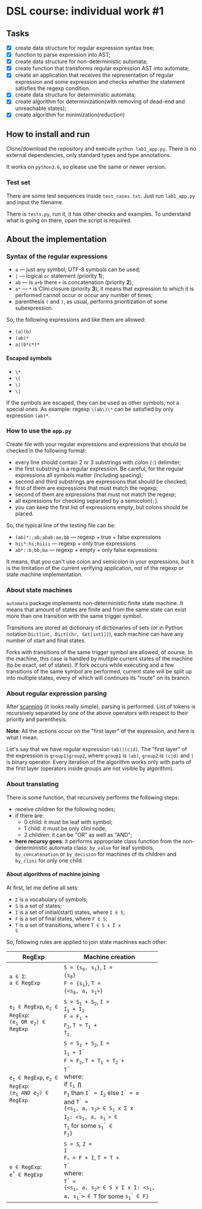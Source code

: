 # DSL course: individual work #1

## Tasks

- [x] create data structure for regular expression syntax tree;
- [x] function to parse expression into AST;
- [x] create data structure for non-deterministic automata;
- [x] create function that transforms regular expression AST into
automata;
- [x] create an application that receives the representation of regular expression and some expression and checks whether the statement satisfies the regexp condition.
- [x] create data structure for deterministic automata;
- [x] create algorithm for determinization(with removing of dead-end and unreachable states);
- [x] create algorithm for minimization(reduction)

## How to install and run

Clone/download the repository and execute `python lab1_app.py`. There is no external dependencies, only standard types and type annotations.

It works on `python3.6`, so please use the same or newer version.

### Test set

There are some test sequences inside `test_cases.txt`. Just run `lab1_app.py` and input the filename.

There is `tests.py`, run it, it has other checks and examples. To understand what is going on there, open the script is required.

## About the implementation

### Syntax of the regular expressions

- `a` &mdash; just any symbol, UTF-8 symbols can be used;
- `|` &mdash; logical `or` statement (priority __1__);
- `ab` &mdash; is `a+b` there `+` is concatenation (priority __2__);
- `a*` &mdash; `*` is Clini closure (priority __3__), it means that expression
to which it is performed cannot occur or occur any number of times;
- parenthesis `(` and `)`, as usual, performs prioritization of some subexpression.

So, the following expressions and like them are allowed:
- `(a)(b)`
- `(ab)*`
- `a|(b*c*)*`

#### Escaped symbols
- `\*`
- `\(`
- `\)`
- `\|`

If the symbols are escaped, they can be used as other symbols, not a special ones.
As example: regexp `\(ab\)\*` can be satisfied by only expression `(ab)*`.

### How to use the `app.py`

Create file with your regular expressions and expressions that should be checked in the following format:
- every line should contain 2 or 3 substrings with colon (`:`) delimiter;
- the first substring is a regular expression. Be careful, for the regular expressions all symbols matter (including spacing);
- second and third substrings are expressions that should be checked;
- first of them are expressions that must match the regexp;
- second of them are expressions that must not match the regexp;
- all expressions for checking separated by a semicolon(`;`).
- you can keep the first list of expressions empty, but colons should be placed.

So, the typical line of the testing file can be:

- `(ab)*:;ab;abab:aa;bb` &mdash; regexp + true + false expressions
- `hii*:hi;hiiii` &mdash; regexp + only true expressions
- `ab*::b;bb;ba` &mdash; regexp + empty + only false expressions

It means, that you can't use colon and semicolon in your expressions, but it is the limitation of the current verifying application, not of the regexp or state machine implementation.

### About state machines

`automata` package implements non-deterministic finite state machine. It means that amount of states are finite and from the same state can exist more than one transition with the same trigger symbol.

Transitions are stored as dictionary of dictionaries of sets (or in Python notation `Dict[int, Dict[chr, Set[int]]]`), each machine can have any number of start and final states.

Forks with transitions of the same trigger symbol are allowed, of course. In the machine, this case is handled by multiple current states of the machine (to be exact, set of states). If fork occurs while executing and a few transitions of the same symbol are performed, current state will be split up into multiple states, every of which will continues its "route" on its branch.

### About regular expression parsing

After [scanning](/ast/scanner.py) (it looks really simple), parsing is performed. List of tokens is recursively separated by one of the above operators with respect to their priority and parenthesis.

__Note__: 
All the actions occur on the "first layer" of the expression, and here is what I mean.

Let's say that we have regular expression `(ab)|(c|d)`. The "first layer" of the expression is `group1|group2`, where `group1` is `(ab)`, `group2` is `(c|d)` and `|` is binary operator. Every iteration of the algorithm works only with parts of the first layer (operators inside groups are not visible by algorithm).

### About translating

There is some function, that recursively performs the following steps:
- receive children for the following nodes;
- if there are:
    - 0 child: it must be leaf with symbol;
    - 1 child: it must be only clini node;
    - 2 children: it can be "OR" as well as "AND";
- **here recursy goes**: it performs appropriate class function from the non-deterministic automata class: `by_value` for leaf symbols, `by_concatenation` or `by_decision` for machines of its children and `by_clini` for only one child.

#### About algorithms of machine joining

At first, let me define all sets:
- <code>&Sigma;</code> is a vocabulary of symbols;
- `S` is a set of states;
- `I` is a set of initial(start) states, where `I ∈ S`;
- `F` is a set of final states, where `F ∈ S`;
- `T` is a set of transitions, where <code>T ∈ S x &Sigma; x S</code>

So, following rules are applied to join state machines each other:

|RegExp                 | Machine creation |
|-----------------------|------------------|
| <code>a ∈ &Sigma;</code>:<br><code>a ∈ RegExp</code>| <code>S = {s<sub>0</sub>, s<sub>1</sub>}</code>, <code>I = {s<sub>0</sub>}</code><br><code>F = {s<sub>1</sub>}</code>, <code>T = {<s<sub>0</sub>, a, s<sub>1</sub>>}</code>|
| <code>e<sub>1</sub> ∈ RegExp</code>, <code>e<sub>2</sub> ∈ RegExp</code>:<br><code>(e<sub>1</sub> OR e<sub>2</sub>) ∈ RegExp</code> | <code>S = S<sub>1</sub> + S<sub>2</sub></code>, <code>I = I<sub>1</sub> + I<sub>2</sub></code><br><code>F = F<sub>1</sub> + F<sub>2</sub></code>, <code>T = T<sub>1</sub> + T<sub>2</sub></code>|
| <code>e<sub>1</sub> ∈ RegExp</code>, <code>e<sub>2</sub> ∈ RegExp</code>:<br><code>(e<sub>1</sub> AND e<sub>2</sub>) ∈ RegExp</code> | <code>S = S<sub>1</sub> + S<sub>2</sub></code>, <code>I = I<sub>1</sub> + I<sup>'</sup></code><br><code>F = F<sub>2</sub></code>, <code>T = T<sub>1</sub> + T<sub>2</sub> + T<sup>'</sup></code><br>where:<br>if <code>I<sub>1</sub> <b>⋂</b> F<sub>1</sub></code> than <code>I<sup>'</sup> = I<sub>2</sub></code> else <code>I<sup>'</sup> = ∅</code><br>and <code>T<sup>'</sup> = {<s<sub>1</sub>, a, s<sub>2</sub>> ∈ S<sub>1</sub> x &Sigma; x I<sub>2</sub>: <s<sub>1</sub>, a, s<sub>1</sub><sup>'</sup>> ∈ T<sub>1</sub></code> for some <code>s<sub>1</sub><sup>'</sup> ∈ F<sub>1</sub>}</code>|
| <code>e ∈ RegExp</code>:<br><code>e<sup>*</sup> ∈ RegExp</code> | <code>S<sub>*</sub> = S</code>, <code>I<sub>*</sub> = I</code><br><code>F<sub>*</sub> = F + I</code>, <code>T = T + T<sup>'</sup></code><br>where:<br><code>T<sup>'</sup> = {<s<sub>1</sub>, a, s<sub>2</sub>> ∈ S x &Sigma; x I: <s<sub>1</sub>, a, s<sub>1</sub><sup>'</sup>> ∈ T</code> for some <code>s<sub>1</sub><sup>'</sup> ∈ F}</code> |
